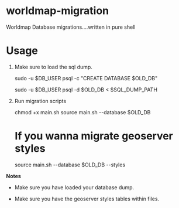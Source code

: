 # worldmap-migration
Worldmap Database migrations....written in pure shell

Usage
=====


1. Make sure to load the sql dump.

	sudo -u $DB_USER psql -c "CREATE DATABASE $OLD_DB"

	sudo -u $DB_USER psql -d $OLD_DB < $SQL_DUMP_PATH


2. Run migration scripts

	chmod +x main.sh
	source main.sh --database $OLD_DB
	# If you wanna migrate geoserver styles
	source main.sh --database $OLD_DB  --styles

**Notes**

- Make sure you have loaded your database dump.

- Make sure you have the geoserver styles tables within files.
